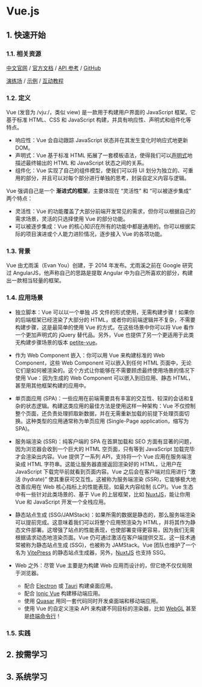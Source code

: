 # Vue.js<!-- omit in toc -->

## 1. 快速开始

### 1.1. 相关资源

[中文官网](https://cn.vuejs.org) / [官方文档](https://cn.vuejs.org/guide/introduction.html) / [API 参考](https://cn.vuejs.org/api) / [GitHub](https://github.com/vuejs)

[演练场](https://sfc.vuejs.org/) / [示例](https://cn.vuejs.org/examples/) / [互动教程](https://cn.vuejs.org/tutorial/)

### 1.2. 定义

Vue (发音为 /vjuː/，类似 view) 是一款用于构建用户界面的 JavaScript 框架。它基于标准 HTML、CSS 和 JavaScript 构建，并具有响应性、声明式和组件化等特点。

- 响应性：Vue 会自动跟踪 JavaScript 状态并在其发生变化时响应式地更新 DOM。
- 声明式：Vue 基于标准 HTML 拓展了一套模板语法，使得我们可以[声明式](../../../glossary/声明式与命令式编程.md)地描述最终输出的 HTML 和 JavaScript 状态之间的关系。
- 组件化：Vue 实现了自己的组件模型，使我们可以将 UI 划分为独立的、可重用的部分，并且可以对每个部分进行单独的思考，封装自定义内容与逻辑。

Vue 强调自己是一个 **渐进式的框架**，主要体现在 “灵活性” 和 “可以被逐步集成” 两个特点：

- 灵活性：Vue 的功能覆盖了大部分前端开发常见的需求，但你可以根据自己的需求场景，灵活的只选择使用 Vue 的部分功能。
- 可以被逐步集成：Vue 的核心知识在所有的功能中都是通用的。你可以根据实际的项目演进或个人能力进阶情况，逐步接入 Vue 的各项功能。

### 1.3. 背景

Vue 由尤雨溪（Evan You）创建，于 2014 年发布。尤雨溪之前在 Google 研究过 AngularJS，他声称自己的思路是提取 Angular 中为自己所喜欢的部分，构建出一款相当轻量的框架。

### 1.4. 应用场景

- 独立脚本：Vue 可以以一个单独 JS 文件的形式使用，无需构建步骤！如果你的后端框架已经渲染了大部分的 HTML，或者你的前端逻辑并不复杂，不需要构建步骤，这是最简单的使用 Vue 的方式。在这些场景中你可以将 Vue 看作一个更加声明式的 jQuery 替代品。另外，Vue 也提供了另一个更适用于此类无构建步骤场景的版本 [petite-vue](https://github.com/vuejs/petite-vue)。

- 作为 Web Component 嵌入：你可以用 Vue 来构建标准的 Web Component，这些 Web Component 可以嵌入到任何 HTML 页面中，无论它们是如何被渲染的。这个方式让你能够在不需要顾虑最终使用场景的情况下使用 Vue：因为生成的 Web Component 可以嵌入到旧应用、静态 HTML，甚至用其他框架构建的应用中。

- 单页面应用 (SPA)：一些应用在前端需要具有丰富的交互性、较深的会话和复杂的状态逻辑。构建这类应用的最佳方法是使用这样一种架构：Vue 不仅控制整个页面，还负责处理抓取新数据，并在无需重新加载的前提下处理页面切换。这种类型的应用通常称为单页应用 (Single-Page application，缩写为 SPA)。

- 服务端渲染 (SSR)：纯客户端的 SPA 在首屏加载和 SEO 方面有显著的问题，因为浏览器会收到一个巨大的 HTML 空页面，只有等到 JavaScript 加载完毕才会渲染出内容。Vue 提供了一系列 API，支持将一个 Vue 应用在服务端渲染成 HTML 字符串。这能让服务器直接返回渲染好的 HTML，让用户在 JavaScript 下载完毕前就看到页面内容。Vue 之后会在客户端对应用进行 “激活 (hydrate)” 使其重获可交互性。这被称为服务端渲染 (SSR)，它能够极大地改善应用在 Web 核心指标上的性能表现，如最大内容绘制 (LCP)。Vue 生态中有一些针对此类场景的、基于 Vue 的上层框架，比如 [NuxtJS](https://nuxt.com/)，能让你用 Vue 和 JavaScript 开发一个全栈应用。

- 静态站点生成 (SSG/JAMStack)：如果所需的数据是静态的，那么服务端渲染可以提前完成。这意味着我们可以将整个应用预渲染为 HTML，并将其作为静态文件部署。这增强了站点的性能表现，也使部署变得更容易，因为我们无需根据请求动态地渲染页面。Vue 仍可通过激活在客户端提供交互。这一技术通常被称为静态站点生成 (SSG)，也被称为 JAMStack。Vue 团队也维护了一个名为 [VitePress](https://vitepress.dev/) 的静态站点生成器，另外，[NuxtJS](https://nuxt.com/) 也支持 SSG。

- Web 之外：尽管 Vue 主要是为构建 Web 应用而设计的，但它绝不仅仅局限于浏览器。

  - 配合 [Electron](https://www.electronjs.org) 或 [Tauri](https://tauri.app) 构建桌面应用。
  - 配合 [Ionic Vue](https://ionicframework.com/docs/vue/overview) 构建移动端应用。
  - 使用 [Quasar](https://quasar.dev) 用同一套代码同时开发桌面端和移动端应用。
  - 使用 Vue 的自定义渲染 API 来构建不同目标的渲染器，比如 [WebGL](https://troisjs.github.io/) 甚至是[终端命令行](https://github.com/vue-terminal/vue-termui)！

### 1.5. 实践

## 2. 按需学习

## 3. 系统学习
